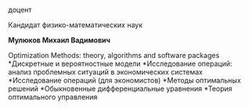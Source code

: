доцент

Кандидат физико-математических наук

**Мулюков Михаил Вадимович**

Optimization Methods: theory, algorithms and software packages
	*Дискретные и вероятностные модели
	*Исследование операций: анализ проблемных ситуаций в экономических системах
	*Исследование операций (для экономистов)
	*Методы оптимальных решений
	*Обыкновенные дифференциальные уравнения
	*Теория оптимального управления